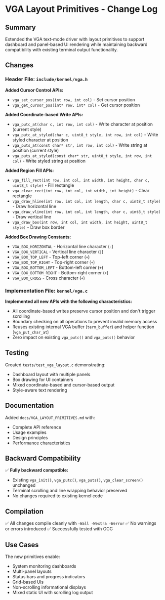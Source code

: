 # VGA Layout Primitives - Change Log

## Summary

Extended the VGA text-mode driver with layout primitives to support dashboard and panel-based UI rendering while maintaining backward compatibility with existing terminal output functionality.

## Changes

### Header File: `include/kernel/vga.h`

**Added Cursor Control APIs:**
- `vga_set_cursor_pos(int row, int col)` - Set cursor position
- `vga_get_cursor_pos(int* row, int* col)` - Get cursor position

**Added Coordinate-based Write APIs:**
- `vga_putc_at(char c, int row, int col)` - Write character at position (current style)
- `vga_putc_at_styled(char c, uint8_t style, int row, int col)` - Write styled character at position
- `vga_puts_at(const char* str, int row, int col)` - Write string at position (current style)
- `vga_puts_at_styled(const char* str, uint8_t style, int row, int col)` - Write styled string at position

**Added Region Fill APIs:**
- `vga_fill_rect(int row, int col, int width, int height, char c, uint8_t style)` - Fill rectangle
- `vga_clear_rect(int row, int col, int width, int height)` - Clear rectangle
- `vga_draw_hline(int row, int col, int length, char c, uint8_t style)` - Draw horizontal line
- `vga_draw_vline(int row, int col, int length, char c, uint8_t style)` - Draw vertical line
- `vga_draw_box(int row, int col, int width, int height, uint8_t style)` - Draw box border

**Added Box Drawing Constants:**
- `VGA_BOX_HORIZONTAL` - Horizontal line character (`-`)
- `VGA_BOX_VERTICAL` - Vertical line character (`|`)
- `VGA_BOX_TOP_LEFT` - Top-left corner (`+`)
- `VGA_BOX_TOP_RIGHT` - Top-right corner (`+`)
- `VGA_BOX_BOTTOM_LEFT` - Bottom-left corner (`+`)
- `VGA_BOX_BOTTOM_RIGHT` - Bottom-right corner (`+`)
- `VGA_BOX_CROSS` - Cross character (`+`)

### Implementation File: `kernel/vga.c`

**Implemented all new APIs with the following characteristics:**
- All coordinate-based writes preserve cursor position and don't trigger scrolling
- Boundary checking on all operations to prevent invalid memory access
- Reuses existing internal VGA buffer (`term_buffer`) and helper function (`vga_put_char_at`)
- Zero impact on existing `vga_putc()` and `vga_puts()` behavior

## Testing

Created `tests/test_vga_layout.c` demonstrating:
- Dashboard layout with multiple panels
- Box drawing for UI containers
- Mixed coordinate-based and cursor-based output
- Style-aware text rendering

## Documentation

Added `docs/VGA_LAYOUT_PRIMITIVES.md` with:
- Complete API reference
- Usage examples
- Design principles
- Performance characteristics

## Backward Compatibility

✅ **Fully backward compatible:**
- Existing `vga_init()`, `vga_putc()`, `vga_puts()`, `vga_clear_screen()` unchanged
- Terminal scrolling and line wrapping behavior preserved
- No changes required to existing kernel code

## Compilation

✅ All changes compile cleanly with `-Wall -Wextra -Werror`
✅ No warnings or errors introduced
✅ Successfully tested with GCC

## Use Cases

The new primitives enable:
- System monitoring dashboards
- Multi-panel layouts
- Status bars and progress indicators
- Grid-based UIs
- Non-scrolling informational displays
- Mixed static UI with scrolling log output

